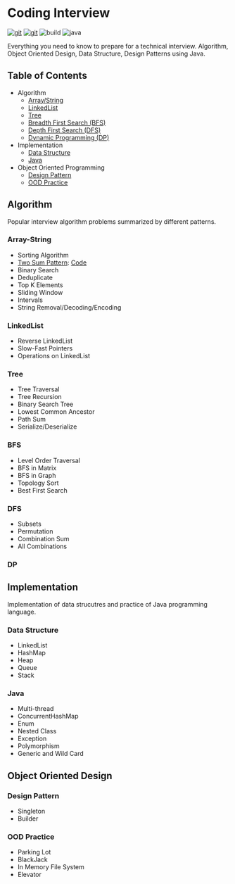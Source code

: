# Coding Interview

[![git](https://badgen.net/badge/Git/zdong1995/blue?icon=github)](https://github.com/zdong1995/) [![git](https://badgen.net/badge/Repo/star/yellow?icon=git)](https://github.com/zdong1995/coding-interview) ![build](https://github.com/zdong1995/coding-interview/workflows/Build/badge.svg) ![java](https://img.shields.io/badge/Language-java-orange.svg)

Everything you need to know to prepare for a technical interview. Algorithm, Object Oriented Design, Data Structure, Design Patterns using Java.

## Table of Contents

* Algorithm
  * [Array/String](./#array-string)
  * [LinkedList](./#linkedlist)
  * [Tree](./#tree)
  * [Breadth First Search \(BFS\)](./#bfs)
  * [Depth First Search \(DFS\)](./#dfs)
  * [Dynamic Programming \(DP\)](./#dp)
* Implementation
  * [Data Structure](./#data-structure)
  * [Java](./#java)
* Object Oriented Programming
  * [Design Pattern](./#design-pattern)
  * [OOD Practice](./#ood-practice)

## Algorithm

Popular interview algorithm problems summarized by different patterns.

### Array-String

* Sorting Algorithm
* [Two Sum Pattern](https://github.com/zdong1995/coding-interview/tree/534e93fc660fd9c22bdb1c0c5c3b07d688a96a15/docs/docs/algorithm/1.array/1.2-two-sum.md): [Code](https://github.com/zdong1995/coding-interview/tree/master/src/main/java/algorithm/array/twosum)
* Binary Search
* Deduplicate
* Top K Elements
* Sliding Window
* Intervals
* String Removal/Decoding/Encoding

### LinkedList

* Reverse LinkedList
* Slow-Fast Pointers
* Operations on LinkedList

### Tree

* Tree Traversal
* Tree Recursion
* Binary Search Tree
* Lowest Common Ancestor
* Path Sum
* Serialize/Deserialize

### BFS

* Level Order Traversal
* BFS in Matrix
* BFS in Graph
* Topology Sort
* Best First Search

### DFS

* Subsets
* Permutation
* Combination Sum
* All Combinations

### DP

## Implementation

Implementation of data strucutres and practice of Java programming language.

### Data Structure

* LinkedList
* HashMap
* Heap
* Queue
* Stack

### Java

* Multi-thread
* ConcurrentHashMap
* Enum
* Nested Class
* Exception
* Polymorphism
* Generic and Wild Card

## Object Oriented Design

### Design Pattern

* Singleton
* Builder

### OOD Practice

* Parking Lot
* BlackJack
* In Memory File System
* Elevator

